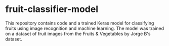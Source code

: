 # fruit-classifier-model
This repository contains code and a trained Keras model for classifying fruits using image recognition and machine learning. The model was trained on a dataset of fruit images from the Fruits &amp; Vegetables by Jorge B's dataset.
